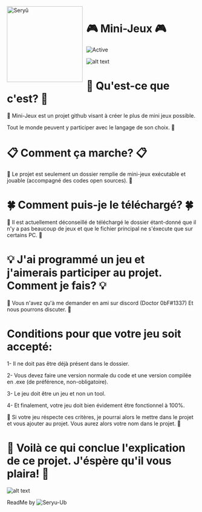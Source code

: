 <img width="200" height="200" align="left" style="float: left; margin: 0 10px 0 0;" alt="Seryû" src="https://media.discordapp.net/attachments/600792687683174405/745823420675129353/image0.gif">

# 🎮 Mini-Jeux 🎮

![Active](https://img.shields.io/badge/📌%20Langages-C,%20Java%20📌-blue)

![alt text](https://i.imgur.com/4M7IWwP.gif)

# 🔰 Qu'est-ce que c'est? 🔰


🎨 Mini-Jeux est un projet github visant à créer le plus de mini jeux possible.

Tout le monde peuvent y participer avec le langage de son choix. 🎨

# 📋 Comment ça marche? 📋

🍁 Le projet est seulement un dossier remplie de mini-jeux exécutable et jouable (accompagné des codes open sources). 🍁 

# 🍀 Comment puis-je le téléchargé? 🍀

🎉 Il est actuellement déconseillé de téléchargé le dossier étant-donné que il n'y a pas beaucoup de jeux et que le fichier principal ne s'éxecute que sur certains PC. 🎉

# 💡 J'ai programmé un jeu et j'aimerais participer au projet. Comment je fais? 💡

🍃 Vous n'avez qu'à me demander en ami sur discord (Doctor 0bF#1337) Et nous pourrons discuter. 🍃

# Conditions pour que votre jeu soit accepté: 

1- Il ne doit pas être déjà présent dans le dossier.

2- Vous devez faire une version normale du code et une version compilée en .exe (de préférence, non-obligatoire).

3- Le jeu doit être un jeu et non un tool.

4- Et finalement, votre jeu doit bien évidement être fonctionnel à 100%.


🍭 Si votre jeu réspecte ces critères, je pourrai alors le mettre dans le projet et vous ajouter au projet. Vous aurez alors votre nom dans le projet. 🍭



# 🔮 Voilà ce qui conclue l'explication de ce projet. J'éspère qu'il vous plaira! 🔮

![alt text](https://64.media.tumblr.com/1d68501889e727cc39eb699ea3e220aa/tumblr_omj6dxf96o1qbvovho1_500.gif)


ReadMe by ![Seryu-Ub](https://github.com/Seryu-Ub)
